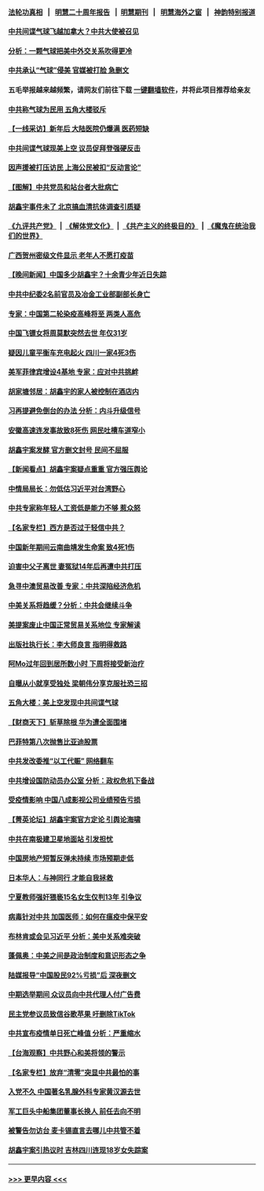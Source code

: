 #### [法轮功真相](https://github.com/gfw-breaker/truth/blob/master/README.md?t=0) &nbsp;&nbsp;|&nbsp;&nbsp; [明慧二十周年报告](https://github.com/gfw-breaker/mh-reports/blob/master/README.md?t=0) &nbsp;&nbsp;|&nbsp;&nbsp;[明慧期刊](https://github.com/gfw-breaker/mh-qikan) &nbsp;&nbsp;|&nbsp;&nbsp; [明慧海外之窗](https://github.com/gfw-breaker/mh-news/blob/master/README.md?t=0) &nbsp;&nbsp;|&nbsp;&nbsp; [神韵特别报道](https://github.com/gfw-breaker/mh-news/blob/master/shenyun.md?t=0)
#### [中共间谍气球飞越加拿大？中共大使被召见](../pages/nsc413/n13921883.md?t=02040643) 
#### [分析：一颗气球把美中外交关系吹得更冷](../pages/nsc413/n13921902.md?t=02040643) 
#### [中共承认“气球”侵美 官媒被打脸 急删文](../pages/nsc413/n13921867.md?t=02040643) 
#### 五毛举报越来越频繁，请网友们前往下载 [一键翻墙软件](https://github.com/gfw-breaker/ssr-accounts)，并将此项目推荐给亲友
#### [中共称气球为民用 五角大楼驳斥](../pages/nsc413/n13921872.md?t=02040643) 
#### [【一线采访】新年后 大陆医院仍爆满 医药短缺](../pages/nsc413/n13921616.md?t=02040643) 
#### [中共间谍气球现美上空 议员促拜登强硬反击](../pages/nsc413/n13921818.md?t=02040643) 
#### [因声援被打压访民 上海公民被扣“反动言论”](../pages/nsc413/n13921722.md?t=02040643) 
#### [【图解】中共党员和站台者大批病亡](../pages/nsc413/n13920364.md?t=02040643) 
#### [胡鑫宇事件未了 北京搞血清抗体调查引质疑](../pages/nsc413/n13921604.md?t=02040643) 
#### [《九评共产党》](https://github.com/begood0513/9ping.md/blob/master/README.md) &nbsp;|&nbsp; [《解体党文化》](../../../../jtdwh.md/blob/master/README.md)  &nbsp;|&nbsp; [《共产主义的终极目的》](../../../../gczydzjmd.md/blob/master/README.md) &nbsp;|&nbsp; [《魔鬼在统治我们的世界》](../../../../mgztzwmdsj.md/blob/master/README.md) 
#### [广西贺州密级文件显示 老年人不愿打疫苗](../pages/nsc413/n13921564.md?t=02040643) 
#### [【晚间新闻】中国多少胡鑫宇？十余青少年近日失踪](../pages/nsc413/n13921650.md?t=02040643) 
#### [中共中纪委2名前官员及冶金工业部副部长身亡](../pages/nsc413/n13921658.md?t=02040643) 
#### [专家：中国第二轮染疫高峰将至 两类人高危](../pages/nsc413/n13921637.md?t=02040643) 
#### [中国飞镖女将周莫默突然去世 年仅31岁](../pages/nsc413/n13921629.md?t=02040643) 
#### [疑因儿童平衡车充电起火 四川一家4死3伤](../pages/nsc413/n13921569.md?t=02040643) 
#### [美军菲律宾增设4基地 专家：应对中共挑衅](../pages/nsc413/n13921065.md?t=02040643) 
#### [胡家塘邻居：胡鑫宇的家人被控制在酒店内](../pages/nsc413/n13921577.md?t=02040643) 
#### [习再提避免倒台的办法 分析：内斗升级信号](../pages/nsc413/n13921452.md?t=02040643) 
#### [安徽高速连发事故致8死伤 网民吐槽车道窄小](../pages/nsc413/n13921380.md?t=02040643) 
#### [胡鑫宇案发酵 官方删文封号 民间不屈服](../pages/nsc413/n13921403.md?t=02040643) 
#### [【新闻看点】胡鑫宇案疑点重重 官方强压舆论](../pages/nsc413/n13921278.md?t=02040643) 
#### [中情局局长：勿低估习近平对台湾野心](../pages/nsc413/n13921368.md?t=02040643) 
#### [中共专家称年轻人工资低是能力不够 惹众怒](../pages/nsc413/n13921285.md?t=02040643) 
#### [【名家专栏】西方是否过于轻信中共？](../pages/nsc413/n13917900.md?t=02040643) 
#### [中国新年期间云南曲靖发生命案 致4死1伤](../pages/nsc413/n13921266.md?t=02040643) 
#### [迫害中父子离世 妻冤狱14年后再遭中共打压](../pages/nsc413/n13920995.md?t=02040643) 
#### [急寻中澳贸易改善 专家：中共深陷经济危机](../pages/nsc413/n13921153.md?t=02040643) 
#### [中美关系将趋缓？分析：中共会继续斗争](../pages/nsc413/n13921288.md?t=02040643) 
#### [美提案废止中国正常贸易关系地位 专家解读](../pages/nsc413/n13921230.md?t=02040643) 
#### [出版社执行长：李大师良言 指明得救路](../pages/nsc413/n13920745.md?t=02040643) 
#### [阿Mo过年回到居所数小时 下周将接受新治疗](../pages/nsc413/n13921211.md?t=02040643) 
#### [自曝从小就享受独处 梁朝伟分享克服社恐三招](../pages/nsc413/n13921166.md?t=02040643) 
#### [五角大楼：美上空发现中共间谍气球](../pages/nsc413/n13921215.md?t=02040643) 
#### [【财商天下】斩草除根 华为遭全面围堵](../pages/nsc413/n13921248.md?t=02040643) 
#### [巴菲特第八次抛售比亚迪股票](../pages/nsc413/n13921227.md?t=02040643) 
#### [中共发改委推“以工代赈” 网络翻车](../pages/nsc413/n13921125.md?t=02040643) 
#### [中共增设国防动员办公室 分析：政权危机下备战](../pages/nsc413/n13921206.md?t=02040643) 
#### [受疫情影响 中国八成影视公司业绩预告亏损](../pages/nsc413/n13921199.md?t=02040643) 
#### [【菁英论坛】胡鑫宇案官方定论 引舆论海啸](../pages/nsc413/n13921162.md?t=02040643) 
#### [中共在南极建卫星地面站 引发担忧](../pages/nsc413/n13921071.md?t=02040643) 
#### [中国房地产短暂反弹未持续 市场预期走低](../pages/nsc413/n13921193.md?t=02040643) 
#### [日本华人：与神同行 才能自我拯救](../pages/nsc413/n13920915.md?t=02040643) 
#### [宁夏教师强奸猥亵15名女生仅判13年 引争议](../pages/nsc413/n13921163.md?t=02040643) 
#### [病毒针对中共 加国医师：如何在瘟疫中保平安](../pages/nsc413/n13920275.md?t=02040643) 
#### [布林肯或会见习近平 分析：美中关系难突破](../pages/nsc413/n13921029.md?t=02040643) 
#### [蓬佩奥：中美之间是政治制度和意识形态之争](../pages/nsc413/n13921067.md?t=02040643) 
#### [陆媒报导“中国股民92%亏损”后 深夜删文](../pages/nsc413/n13921080.md?t=02040643) 
#### [中期选举期间 众议员向中共代理人付广告费](../pages/nsc413/n13921062.md?t=02040643) 
#### [民主党参议员致信谷歌苹果 吁删除TikTok](../pages/nsc413/n13920988.md?t=02040643) 
#### [中共宣布疫情单日死亡峰值 分析：严重缩水](../pages/nsc413/n13921028.md?t=02040643) 
#### [【台海观察】中共野心和美将领的警示](../pages/nsc413/n13920850.md?t=02040643) 
#### [【名家专栏】放弃“清零”突显中共最怕的事](../pages/nsc413/n13919485.md?t=02040643) 
#### [入党不久 中国著名乳腺外科专家黄汉源去世](../pages/nsc413/n13920807.md?t=02040643) 
#### [军工巨头中船集团董事长换人 前任去向不明](../pages/nsc413/n13920702.md?t=02040643) 
#### [被警告勿访台 麦卡锡直言去哪儿中共管不着](../pages/nsc413/n13920665.md?t=02040643) 
#### [胡鑫宇案引热议时 吉林四川连现18岁女失踪案](../pages/nsc413/n13920805.md?t=02040643) 

----
#### [ >>> 更早内容 <<< ](../indexes/nsc413-earlier.md)
